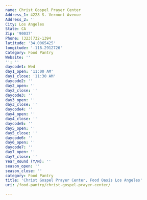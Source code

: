 ```yaml
---
name: Christ Gospel Prayer Center
Address_1: 4228 S. Vermont Avenue
Address_2: ''
City: Los Angeles
State: CA
Zip: '90037'
Phone: (323)732-1394
latitude: '34.0065425'
longitude: '-118.2912726'
Category: Food Pantry
Website: ''
'': ''
daycode1: Wed
day1_open: '11:00 AM'
day1_close: '11:30 AM'
daycode2: ''
day2_open: ''
day2_close: ''
daycode3: ''
day3_open: ''
day3_close: ''
daycode4: ''
day4_open: ''
day4_close: ''
daycode5: ''
day5_open: ''
day5_close: ''
daycode6: ''
day6_open: ''
daycode7: ''
day7_open: ''
day7_close: ''
Year_Round (Y/N): ''
season_open: ''
season_close: ''
category: Food Pantry
title: 'Christ Gospel Prayer Center, Food Oasis Los Angeles'
uri: /food-pantry/christ-gospel-prayer-center/

---
```


